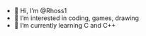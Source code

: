 - 👋 Hi, I’m @Rhoss1
- 👀 I’m interested in coding, games, drawing
- 🌱 I’m currently learning C and C++

<!---
Rhoss1/Rhoss1 is a ✨ special ✨ repository because its `README.md` (this file) appears on your GitHub profile.
You can click the Preview link to take a look at your changes.
--->
